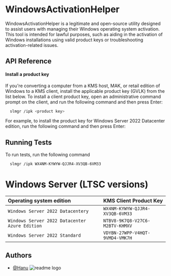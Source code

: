 # WindowsActivationHelper
WindowsActivationHelper is a legitimate and open-source utility designed to assist users with managing their Windows operating system activation. This tool is intended for lawful purposes, such as aiding in the activation of Windows installations using valid product keys or troubleshooting activation-related issues.





## API Reference

#### Install a product key
If you're converting a computer from a KMS host, MAK, or retail edition of Windows to a KMS client, install the applicable product key (GVLK) from the list below. To install a client product key, open an administrative command prompt on the client, and run the following command and then press Enter:

```bash
  slmgr /ipk <product key>
```

For example, to install the product key for Windows Server 2022 Datacenter edition, run the following command and then press Enter:


## Running Tests

To run tests, run the following command

```bash
  slmgr /ipk WX4NM-KYWYW-QJJR4-XV3QB-6VM33
```

# Windows Server (LTSC versions)

|Operating system edition | KMS Client Product Key
| :-------- | :------- |
| `Windows Server 2022 Datacentery` | `WX4NM-KYWYW-QJJR4-XV3QB-6VM33` |
| `Windows Server 2022 Datacenter Azure Edition` | `NTBV8-9K7Q8-V27C6-M2BTV-KHMXV` |
| `Windows Server 2022 Standard` | `VDYBN-27WPP-V4HQT-9VMD4-VMK7H` |


## Authors

- [@Hanu](https://www.github.com/horridhanu)
![readme logo](https://github.com/HorridHanu/WindowsActivationHelper/assets/86579429/ea60e0af-6626-493b-9d83-590205d00adc)




